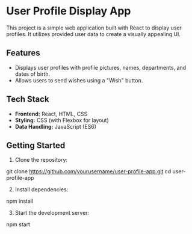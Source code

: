 # User Profile Display App

This project is a simple web application built with React to display user profiles. It utilizes provided user data to create a visually appealing UI.

## Features

- Displays user profiles with profile pictures, names, departments, and dates of birth.
- Allows users to send wishes using a "Wish" button.

## Tech Stack

- **Frontend:** React, HTML, CSS
- **Styling:** CSS (with Flexbox for layout)
- **Data Handling:** JavaScript (ES6)

## Getting Started

1. Clone the repository:

git clone https://github.com/yourusername/user-profile-app.git
cd user-profile-app

2. Install dependencies:

npm install


3. Start the development server:

npm start